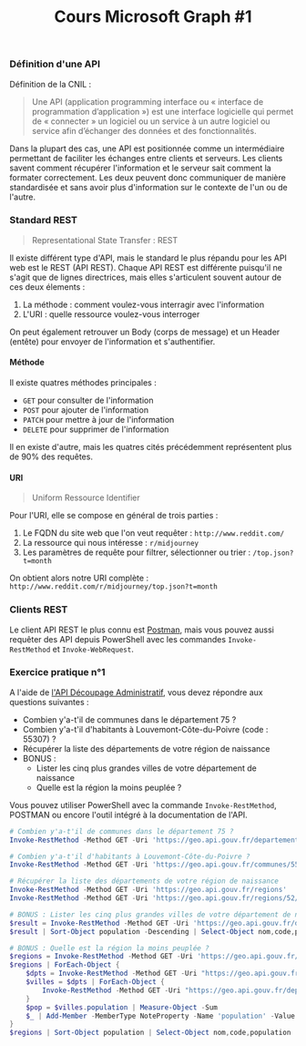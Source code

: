 ﻿---
layout: post
title: "Cours Microsoft Graph #1"
description: "???"
tableOfContent: "/2023/09/17/cours-msgraph-sommaire"
nextLink:
  name: "Partie 2"
  id: "/2023/09/17/cours-msgraph-002"
prevLink:
  name: "Sommaire"
  id: "/2023/09/17/cours-msgraph-sommaire"
---

### Définition d'une API

Définition de la CNIL :

> Une API (application programming interface ou « interface de programmation d’application ») est une interface logicielle qui permet de « connecter » un logiciel ou un service à un autre logiciel ou service afin d’échanger des données et des fonctionnalités.

Dans la plupart des cas, une API est positionnée comme un intermédiaire permettant de faciliter les échanges entre clients et serveurs. Les clients savent comment récupérer l'information et le serveur sait comment la formater correctement. Les deux peuvent donc communiquer de manière standardisée et sans avoir plus d'information sur le contexte de l'un ou de l'autre.

### Standard REST

> Representational State Transfer : REST

Il existe différent type d'API, mais le standard le plus répandu pour les API web est le REST (API REST). Chaque API REST est différente puisqu'il ne s'agit que de lignes directrices, mais elles s'articulent souvent autour de ces deux élements :

1. La méthode : comment voulez-vous interragir avec l'information
1. L'URI : quelle ressource voulez-vous interroger

On peut également retrouver un Body (corps de message) et un Header (entête) pour envoyer de l'information et s'authentifier.

#### Méthode

Il existe quatres méthodes principales :

- `GET` pour consulter de l'information
- `POST` pour ajouter de l'information
- `PATCH` pour mettre à jour de l'information
- `DELETE` pour supprimer de l'information

Il en existe d'autre, mais les quatres cités précédemment représentent plus de 90% des requêtes.

#### URI

> Uniform Ressource Identifier

Pour l'URI, elle se compose en général de trois parties :

1. Le FQDN du site web que l'on veut requêter : `http://www.reddit.com/`
1. La ressource qui nous intéresse : `r/midjourney`
1. Les paramètres de requête pour filtrer, sélectionner ou trier : `/top.json?t=month`

On obtient alors notre URI complète : `http://www.reddit.com/r/midjourney/top.json?t=month`

### Clients REST

Le client API REST le plus connu est [Postman](https://www.postman.com/downloads/?utm_source=postman-home), mais vous pouvez aussi requêter des API depuis PowerShell avec les commandes `Invoke-RestMethod` et `Invoke-WebRequest`.

### Exercice pratique n°1

A l'aide de [l'API Découpage Administratif](https://api.gouv.fr/documentation/api-geo), vous devez répondre aux questions suivantes :

- Combien y'a-t'il de communes dans le département 75 ?
- Combien y'a-t'il d'habitants à Louvemont-Côte-du-Poivre (code : 55307) ?
- Récupérer la liste des départements de votre région de naissance
- BONUS :
  - Lister les cinq plus grandes villes de votre département de naissance
  - Quelle est la région la moins peuplée ?

Vous pouvez utiliser PowerShell avec la commande `Invoke-RestMethod`, POSTMAN ou encore l'outil intégré à la documentation de l'API.

```powershell
# Combien y'a-t'il de communes dans le département 75 ?
Invoke-RestMethod -Method GET -Uri 'https://geo.api.gouv.fr/departements/75/communes'

# Combien y'a-t'il d'habitants à Louvemont-Côte-du-Poivre ?
Invoke-RestMethod -Method GET -Uri 'https://geo.api.gouv.fr/communes/55307'

# Récupérer la liste des départements de votre région de naissance
Invoke-RestMethod -Method GET -Uri 'https://geo.api.gouv.fr/regions'
Invoke-RestMethod -Method GET -Uri 'https://geo.api.gouv.fr/regions/52/departements'

# BONUS : Lister les cinq plus grandes villes de votre département de naissance
$result = Invoke-RestMethod -Method GET -Uri 'https://geo.api.gouv.fr/departements/85/communes'
$result | Sort-Object population -Descending | Select-Object nom,code,population -First 5

# BONUS : Quelle est la région la moins peuplée ?
$regions = Invoke-RestMethod -Method GET -Uri 'https://geo.api.gouv.fr/regions'
$regions | ForEach-Object { 
    $dpts = Invoke-RestMethod -Method GET -Uri "https://geo.api.gouv.fr/regions/$($_.code)/departements"
    $villes = $dpts | ForEach-Object {
        Invoke-RestMethod -Method GET -Uri "https://geo.api.gouv.fr/departements/$($_.code)/communes"
    }
    $pop = $villes.population | Measure-Object -Sum
    $_ | Add-Member -MemberType NoteProperty -Name 'population' -Value $pop.Sum
}
$regions | Sort-Object population | Select-Object nom,code,population
```